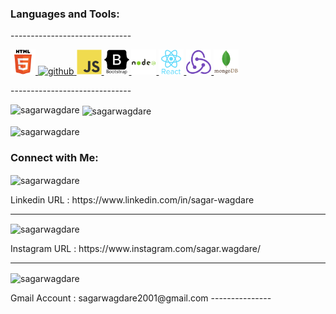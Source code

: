 <h3 align="left">Languages and Tools:</h3>
------------------------------
<p align="left">
  <a href="https://www.w3.org/html/" target="_blank" rel="noreferrer">
    <img src="https://raw.githubusercontent.com/devicons/devicon/master/icons/html5/html5-original-wordmark.svg" alt="html5" width="40" height="40"/>
  </a>
  <a href="https://github.com/" target="_blank" rel="noreferrer">
    <img src="https://www.vectorlogo.zone/logos/github/github-icon.svg" alt="github" width="40" height="40"/>
  </a>
  <a href="https://developer.mozilla.org/en-US/docs/Web/JavaScript" target="_blank" rel="noreferrer">
    <img src="https://raw.githubusercontent.com/devicons/devicon/master/icons/javascript/javascript-original.svg" alt="javascript" width="40" height="40"/>
  </a>
  <a href="https://getbootstrap.com" target="_blank" rel="noreferrer">
    <img src="https://raw.githubusercontent.com/devicons/devicon/master/icons/bootstrap/bootstrap-plain-wordmark.svg" alt="bootstrap" width="40" height="40"/>
  </a>
  <a href="https://nodejs.org" target="_blank" rel="noreferrer">
    <img src="https://raw.githubusercontent.com/devicons/devicon/master/icons/nodejs/nodejs-original-wordmark.svg" alt="nodejs" width="40" height="40"/>
  </a>
  <a href="https://reactjs.org/" target="_blank" rel="noreferrer">
    <img src="https://raw.githubusercontent.com/devicons/devicon/master/icons/react/react-original-wordmark.svg" alt="react" width="40" height="40"/>
  </a>
  <a href="https://redux.js.org" target="_blank" rel="noreferrer">
    <img src="https://raw.githubusercontent.com/devicons/devicon/master/icons/redux/redux-original.svg" alt="redux" width="40" height="40"/>
  </a>
  <a href="https://www.mongodb.com/" target="_blank" rel="noreferrer">
    <img src="https://raw.githubusercontent.com/devicons/devicon/master/icons/mongodb/mongodb-original-wordmark.svg" alt="mongodb" width="40" height="40"/>
  </a>
</p>
------------------------------
<p><img align="left" src="https://github-readme-stats.vercel.app/api/top-langs?username=sagarwagdare&show_icons=true&locale=en&layout=compact" alt="sagarwagdare" /></p>

<p>&nbsp;<img align="center" src="https://github-readme-stats.vercel.app/api?username=sagarwagdare&show_icons=true&locale=en" alt="sagarwagdare" /></p>

<p><img align="center" src="https://github-readme-streak-stats.herokuapp.com/?user=sagarwagdare&" alt="sagarwagdare" /></p>

<h3 align="left">Connect with Me:</h3>

<img align="center" src="https://github.com/SagarWagdare/Github/assets/122525256/5e5dda4b-bff2-4d6f-aa8b-36cba1d0d3e1" alt="sagarwagdare" />

<p>Linkedin URL : https://www.linkedin.com/in/sagar-wagdare</p>

---------------

<img align="center" src="https://github.com/SagarWagdare/Github/assets/122525256/b6ada794-6529-4131-be29-d2ef430986fa" alt="sagarwagdare" />

<p>Instagram URL : https://www.instagram.com/sagar.wagdare/</p>

---------------

<img align="center" src="https://github.com/SagarWagdare/Github/assets/122525256/4e45f603-e6ec-48dd-93b4-0405f205b6ce" alt="sagarwagdare" />


<p>Gmail Account  : sagarwagdare2001@gmail.com
---------------
